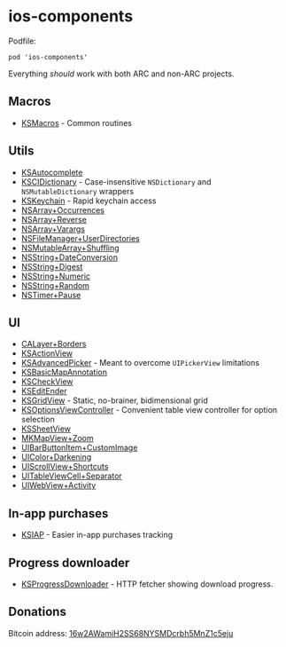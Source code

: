 # ios-components

Podfile:

    pod 'ios-components'

Everything _should_ work with both ARC and non-ARC projects.

## Macros

- [KSMacros](Components/Macros) - Common routines

## Utils

- [KSAutocomplete](Components/Utils/KSAutocomplete)
- [KSCIDictionary](Components/Utils/KSCIDictionary) - Case-insensitive `NSDictionary` and `NSMutableDictionary` wrappers
- [KSKeychain](Components/Utils/KSKeychain) - Rapid keychain access
- [NSArray+Occurrences](Components/Utils/NSArray+Occurrences)
- [NSArray+Reverse](Components/Utils/NSArray+Reverse)
- [NSArray+Varargs](Components/Utils/NSArray+Varargs)
- [NSFileManager+UserDirectories](Components/Utils/NSFileManager+UserDirectories)
- [NSMutableArray+Shuffling](Components/Utils/NSMutableArray+Shuffling)
- [NSString+DateConversion](Components/Utils/NSString+DateConversion)
- [NSString+Digest](Components/Utils/NSString+Digest)
- [NSString+Numeric](Components/Utils/NSString+Numeric)
- [NSString+Random](Components/Utils/NSString+Random)
- [NSTimer+Pause](Components/Utils/NSTimer+Pause)

## UI

- [CALayer+Borders](Components/UI/CALayer+Borders)
- [KSActionView](Components/UI/KSActionView)
- [KSAdvancedPicker](Components/UI/KSAdvancedPicker) - Meant to overcome `UIPickerView` limitations
- [KSBasicMapAnnotation](Components/UI/KSBasicMapAnnotation)
- [KSCheckView](Components/UI/KSCheckView)
- [KSEditEnder](Components/UI/KSEditEnder)
- [KSGridView](Components/UI/KSGridView) - Static, no-brainer, bidimensional grid
- [KSOptionsViewController](Components/UI/KSOptionsViewController) - Convenient table view controller for option selection
- [KSSheetView](Components/UI/KSSheetView)
- [MKMapView+Zoom](Components/UI/MKMapView+Zoom)
- [UIBarButtonItem+CustomImage](Components/UI/UIBarButtonItem+CustomImage)
- [UIColor+Darkening](Components/UI/UIColor+Darkening)
- [UIScrollView+Shortcuts](Components/UI/UIScrollView+Shortcuts)
- [UITableViewCell+Separator](Components/UI/UITableViewCell+Separator)
- [UIWebView+Activity](Components/UI/UIWebView+Activity)

## In-app purchases

- [KSIAP](Components/IAP) - Easier in-app purchases tracking

## Progress downloader

- [KSProgressDownloader](Components/ProgressDownloader) - HTTP fetcher showing download progress.

## Donations

Bitcoin address: [16w2AWamiH2SS68NYSMDcrbh5MnZ1c5eju](bitcoin:16w2AWamiH2SS68NYSMDcrbh5MnZ1c5eju)
